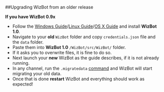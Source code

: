 ##Upgrading WizBot from an older release

**If you have WizBot 0.9x**

- Follow the [Windows Guide](http://wizbot.readthedocs.io/en/latest/guides/Windows%20Guide/)/[Linux Guide](http://wizbot.readthedocs.io/en/latest/guides/Linux%20Guide/)/[OS X Guide](http://wizbot.readthedocs.io/en/latest/guides/OSX%20Guide/) and install **WizBot 1.0**.
- Navigate to your **old** `WizBot` folder and copy `credentials.json` file and the `data` folder.
- Paste them into **WizBot 1.0** `/WizBot/src/WizBot/` folder.
- If it asks you to overwrite files, it is fine to do so.
- Next launch your **new** WizBot as the guide describes, if it is not already running.
- In any channel, run the `.migratedata` [command](http://wizbot.readthedocs.io/en/latest/Commands%20List/) and WizBot will start migrating your old data.
- Once that is done **restart** WizBot and everything should work as expected!
